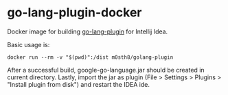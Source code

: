 go-lang-plugin-docker
=====================

Docker image for building [go-lang-plugin](https://github.com/go-lang-plugin-org/go-lang-idea-plugin) for Intellij Idea.

Basic usage is:

`docker run --rm -v "$(pwd)":/dist m0sth8/golang-plugin`

After a successful build, google-go-language.jar should be created in current directory.
Lastly, import the jar as plugin (File > Settings > Plugins > "Install plugin from disk") and restart the IDEA ide.
